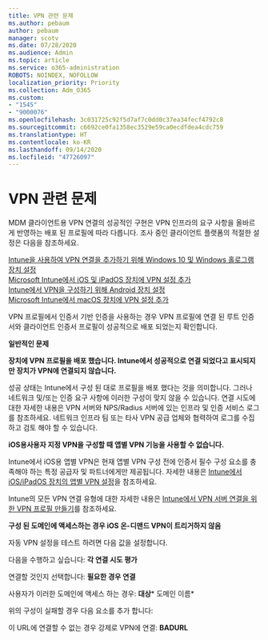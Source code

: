 ```yaml
---
title: VPN 관련 문제
ms.author: pebaum
author: pebaum
manager: scotv
ms.date: 07/28/2020
ms.audience: Admin
ms.topic: article
ms.service: o365-administration
ROBOTS: NOINDEX, NOFOLLOW
localization_priority: Priority
ms.collection: Adm_O365
ms.custom:
- "1545"
- "9000076"
ms.openlocfilehash: 3c031725c92f5d7af7c0dd0c37ea34fecf4792c8
ms.sourcegitcommit: c6692ce0fa1358ec3529e59ca0ecdfdea4cdc759
ms.translationtype: HT
ms.contentlocale: ko-KR
ms.lasthandoff: 09/14/2020
ms.locfileid: "47726097"
---
```

# <a name="vpn-related-issues"></a>VPN 관련 문제

MDM 클라이언트용 VPN 연결의 성공적인 구현은 VPN 인프라의 요구 사항을 올바르게 반영하는 배포 된 프로필에 따라 다릅니다. 조사 중인 클라이언트 플랫폼의 적절한 설정은 다음을 참조하세요. 

[Intune을 사용하여 VPN 연결을 추가하기 위해 Windows 10 및 Windows 홀로그램 장치 설정](https://docs.microsoft.com/intune/vpn-settings-windows-10)  
[Microsoft Intune에서 iOS 및 iPadOS 장치에 VPN 설정 추가](https://docs.microsoft.com/intune/vpn-settings-ios)  
[Intune에서 VPN을 구성하기 위해 Android 장치 설정](https://docs.microsoft.com/intune/vpn-settings-android)  
[Microsoft Intune에서 macOS 장치에 VPN 설정 추가](https://docs.microsoft.com/mem/intune/configuration/vpn-settings-macos)

VPN 프로필에서 인증서 기반 인증을 사용하는 경우 VPN 프로필에 연결 된 루트 인증서와 클라이언트 인증서 프로필이 성공적으로 배포 되었는지 확인합니다.

**일반적인 문제**

**장치에 VPN 프로필을 배포 했습니다. Intune에서 성공적으로 연결 되었다고 표시되지만 장치가 VPN에 연결되지 않습니다.**

성공 상태는 Intune에서 구성 된 대로 프로필을 배포 했다는 것을 의미합니다. 그러나 네트워크 및/또는 인증 요구 사항에 이러한 구성이 맞지 않을 수 있습니다. 연결 시도에 대한 자세한 내용은 VPN 서버와 NPS/Radius 서버에 있는 인프라 및 인증 서비스 로그를 참조하세요. 네트워크 인프라 팀 또는 타사 VPN 공급 업체와 협력하여 로그를 수집하고 검토 해야 할 수 있습니다.

**iOS용사용자 지정 VPN을 구성할 때 앱별 VPN 기능을 사용할 수 없습니다.**

Intune에서 iOS용 앱별 VPN은 현재 앱별 VPN 구성 전에 인증서 필수 구성 요소를 충족해야 하는 특정 공급자 및 파트너에게만 제공됩니다. 자세한 내용은 [Intune에서 iOS/iPadOS 장치의 앱별 VPN 설정](https://docs.microsoft.com/intune/vpn-setting-configure-per-app)을 참조하세요. 

Intune의 모든 VPN 연결 유형에 대한 자세한 내용은 [Intune에서 VPN 서버 연결을 위한 VPN 프로필 만들기](https://docs.microsoft.com/intune/vpn-settings-configure)를 참조하세요.  

**구성 된 도메인에 액세스하는 경우 iOS 온-디맨드 VPN이 트리거하지 않음**

자동 VPN 설정을 테스트 하려면 다음 값을 설정합니다.

다음을 수행하고 싶습니다: **각 연결 시도 평가** 

연결할 것인지 선택합니다: **필요한 경우 연결**

사용자가 이러한 도메인에 액세스 하는 경우: **대상*** 도메인 이름*

위의 구성이 실패할 경우 다음 요소를 추가 합니다:

이 URL에 연결할 수 없는 경우 강제로 VPN에 연결: **BADURL**